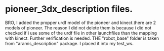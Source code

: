 # pioneer_3dx_description files.

BRO, I added the propper urdf model of the pioneer and kinect.there are 2 models of pioneer.
The reason I did not delete them is because i did not checked if i use some of the urdf file in other launchfiles than the mapping with kinect.
Further verification is needed.
THE "robot_base" folder is taken from "aramis_description" package. I placed it into my test_ws.
